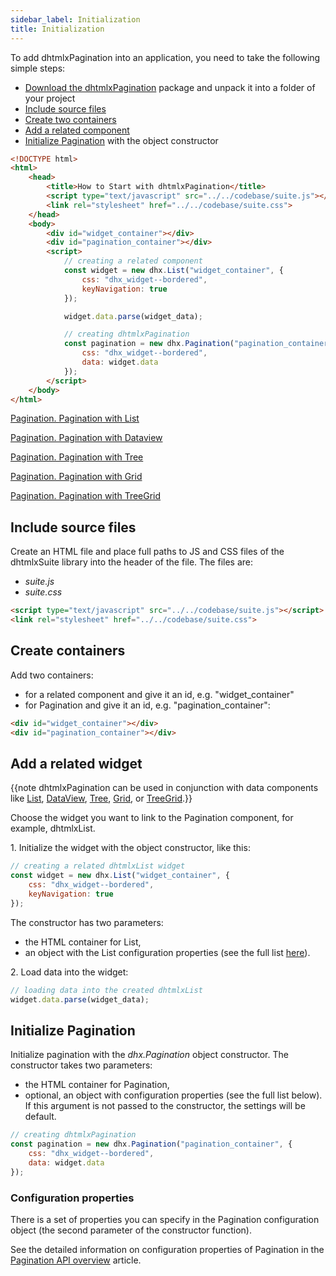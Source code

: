 ```yaml
---
sidebar_label: Initialization
title: Initialization
---          
```


To add dhtmlxPagination into an application, you need to take the following simple steps:

- [Download the dhtmlxPagination](https://dhtmlx.com/docs/products/dhtmlxSuite/download.shtml) package and unpack it into a folder of your project
- [Include source files](#includesourcefiles)
- [Create two containers](#createcontainers)
- [Add a related component](#addarelatedwidget)
- [Initialize Pagination](#initializepagination) with the object constructor

~~~html
<!DOCTYPE html>
<html>
    <head>
        <title>How to Start with dhtmlxPagination</title>         
        <script type="text/javascript" src="../../codebase/suite.js"></script>
        <link rel="stylesheet" href="../../codebase/suite.css">
    </head>
    <body>
        <div id="widget_container"></div>
        <div id="pagination_container"></div>
        <script>
            // creating a related component
            const widget = new dhx.List("widget_container", {
				css: "dhx_widget--bordered",
				keyNavigation: true
			});

			widget.data.parse(widget_data);

            // creating dhtmlxPagination
			const pagination = new dhx.Pagination("pagination_container", {
				css: "dhx_widget--bordered",
				data: widget.data
			});
        </script>
    </body>
</html>
~~~

[Pagination. Pagination with List](https://snippet.dhtmlx.com/6sju9jl5)

[Pagination. Pagination with Dataview](https://snippet.dhtmlx.com/xmf0lx8z)

[Pagination. Pagination with Tree](https://snippet.dhtmlx.com/a0jhoipw)

[Pagination. Pagination with Grid](https://snippet.dhtmlx.com/0sku3cfa)

[Pagination. Pagination with TreeGrid](https://snippet.dhtmlx.com/uxz8lh7m)

Include source files
--------------------

Create an HTML file and place full paths to JS and CSS files of the dhtmlxSuite library into the header of the file. The files are:

- *suite.js*
- *suite.css*

~~~html
<script type="text/javascript" src="../../codebase/suite.js"></script>
<link rel="stylesheet" href="../../codebase/suite.css">
~~~

Create containers
-------------------

Add two containers:

- for a related component and give it an id, e.g. "widget_container"
- for Pagination and give it an id, e.g. "pagination_container":

~~~html title="index.html"
<div id="widget_container"></div>
<div id="pagination_container"></div>
~~~

Add a related widget
---------------------------------

{{note dhtmlxPagination can be used in conjunction with data components like [List](list/index.md), [DataView](dataview/index.md), [Tree](tree/index.md), [Grid](grid/index.md), or [TreeGrid](treegrid/index.md).}}

Choose the widget you want to link to the Pagination component, for example, dhtmlxList. 

1\. Initialize the widget with the object constructor, like this: 

~~~js title="script.js"
// creating a related dhtmlxList widget
const widget = new dhx.List("widget_container", {
    css: "dhx_widget--bordered",
    keyNavigation: true
});
~~~

The constructor has two parameters:

- the HTML container for List,
- an object with the List configuration properties (see the full list [here](list/api/refs/list_properties.md)). 

2\. Load data into the widget:

~~~js title="script.js"
// loading data into the created dhtmlxList 
widget.data.parse(widget_data);
~~~

 

Initialize Pagination
---------------------

Initialize pagination with the *dhx.Pagination* object constructor. The constructor takes two parameters:

- the HTML container for Pagination, 
- optional, an object with configuration properties (see the full list below). If this argument is not passed to the constructor, the settings will be default.

~~~js title="script.js"
// creating dhtmlxPagination
const pagination = new dhx.Pagination("pagination_container", {
	css: "dhx_widget--bordered",
	data: widget.data
});
~~~

### Configuration properties

There is a set of properties you can specify in the Pagination configuration object (the second parameter of the constructor function). 

See the detailed information on configuration properties of Pagination in the [Pagination API overview](pagination/api/api_overview.md#properties) article.

